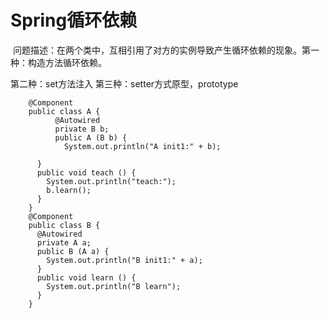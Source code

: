 # Spring循环依赖

​	问题描述：在两个类中，互相引用了对方的实例导致产生循环依赖的现象。
​第一种：构造方法循环依赖。

第二种：set方法注入
第三种：setter方式原型，prototype

```
	@Component
	public class A {
		  @Autowired
		  private B b;
		  public A (B b) {
		    System.out.println("A init1:" + b);

	  }
	  public void teach () {
	    System.out.println("teach:");
	    b.learn();
	  }
	}
	@Component
	public class B {
	  @Autowired
	  private A a;
	  public B (A a) {
	    System.out.println("B init1:" + a);
	  }
	  public void learn () {
	    System.out.println("B learn");
	  }
	}
```





